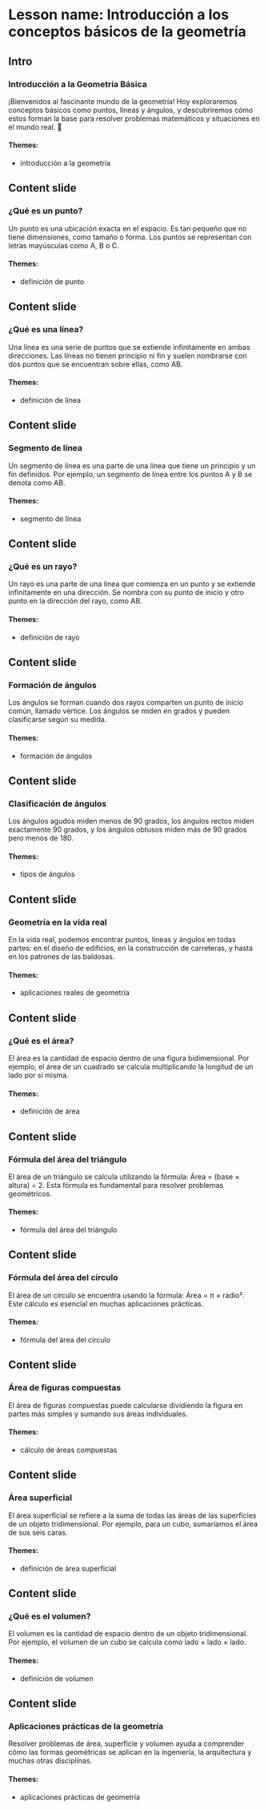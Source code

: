 # Lesson name: Introducción a los conceptos básicos de la geometría

## Intro

### Introducción a la Geometría Básica

¡Bienvenidos al fascinante mundo de la geometría! Hoy exploraremos conceptos básicos como puntos, líneas y ángulos, y descubriremos cómo estos forman la base para resolver problemas matemáticos y situaciones en el mundo real. 🌟

#### **Themes:**
- introducción a la geometría

## Content slide

### ¿Qué es un punto?

Un punto es una ubicación exacta en el espacio. Es tan pequeño que no tiene dimensiones, como tamaño o forma. Los puntos se representan con letras mayúsculas como A, B o C.

#### **Themes:**
- definición de punto

## Content slide

### ¿Qué es una línea?

Una línea es una serie de puntos que se extiende infinitamente en ambas direcciones. Las líneas no tienen principio ni fin y suelen nombrarse con dos puntos que se encuentran sobre ellas, como AB.

#### **Themes:**
- definición de línea

## Content slide

### Segmento de línea

Un segmento de línea es una parte de una línea que tiene un principio y un fin definidos. Por ejemplo, un segmento de línea entre los puntos A y B se denota como AB.

#### **Themes:**
- segmento de línea

## Content slide

### ¿Qué es un rayo?

Un rayo es una parte de una línea que comienza en un punto y se extiende infinitamente en una dirección. Se nombra con su punto de inicio y otro punto en la dirección del rayo, como AB.

#### **Themes:**
- definición de rayo

## Content slide

### Formación de ángulos

Los ángulos se forman cuando dos rayos comparten un punto de inicio común, llamado vértice. Los ángulos se miden en grados y pueden clasificarse según su medida.

#### **Themes:**
- formación de ángulos

## Content slide

### Clasificación de ángulos

Los ángulos agudos miden menos de 90 grados, los ángulos rectos miden exactamente 90 grados, y los ángulos obtusos miden más de 90 grados pero menos de 180.

#### **Themes:**
- tipos de ángulos

## Content slide

### Geometría en la vida real

En la vida real, podemos encontrar puntos, líneas y ángulos en todas partes: en el diseño de edificios, en la construcción de carreteras, y hasta en los patrones de las baldosas.

#### **Themes:**
- aplicaciones reales de geometría

## Content slide

### ¿Qué es el área?

El área es la cantidad de espacio dentro de una figura bidimensional. Por ejemplo, el área de un cuadrado se calcula multiplicando la longitud de un lado por sí misma.

#### **Themes:**
- definición de área

## Content slide

### Fórmula del área del triángulo

El área de un triángulo se calcula utilizando la fórmula: Área = (base × altura) ÷ 2. Esta fórmula es fundamental para resolver problemas geométricos.

#### **Themes:**
- fórmula del área del triángulo

## Content slide

### Fórmula del área del círculo

El área de un círculo se encuentra usando la fórmula: Área = π × radio². Este cálculo es esencial en muchas aplicaciones prácticas.

#### **Themes:**
- fórmula del área del círculo

## Content slide

### Área de figuras compuestas

El área de figuras compuestas puede calcularse dividiendo la figura en partes más simples y sumando sus áreas individuales.

#### **Themes:**
- cálculo de áreas compuestas

## Content slide

### Área superficial

El área superficial se refiere a la suma de todas las áreas de las superficies de un objeto tridimensional. Por ejemplo, para un cubo, sumaríamos el área de sus seis caras.

#### **Themes:**
- definición de área superficial

## Content slide

### ¿Qué es el volumen?

El volumen es la cantidad de espacio dentro de un objeto tridimensional. Por ejemplo, el volumen de un cubo se calcula como lado × lado × lado.

#### **Themes:**
- definición de volumen

## Content slide

### Aplicaciones prácticas de la geometría

Resolver problemas de área, superficie y volumen ayuda a comprender cómo las formas geométricas se aplican en la ingeniería, la arquitectura y muchas otras disciplinas.

#### **Themes:**
- aplicaciones prácticas de geometría
